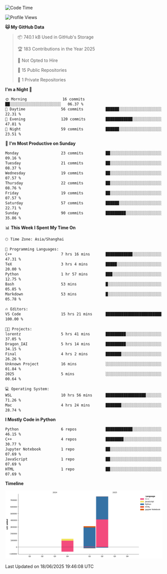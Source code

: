 <!--START_SECTION:waka-->
![Code Time](http://img.shields.io/badge/Code%20Time-300%20hrs%2028%20mins-blue)

![Profile Views](http://img.shields.io/badge/Profile%20Views-1-blue)

**🐱 My GitHub Data** 

> 📦 740.1 kB Used in GitHub's Storage 
 > 
> 🏆 183 Contributions in the Year 2025
 > 
> 🚫 Not Opted to Hire
 > 
> 📜 15 Public Repositories 
 > 
> 🔑 1 Private Repositories 
 > 
**I'm a Night 🦉** 

```text
🌞 Morning                16 commits          ██░░░░░░░░░░░░░░░░░░░░░░░   06.37 % 
🌆 Daytime                56 commits          ██████░░░░░░░░░░░░░░░░░░░   22.31 % 
🌃 Evening                120 commits         ████████████░░░░░░░░░░░░░   47.81 % 
🌙 Night                  59 commits          ██████░░░░░░░░░░░░░░░░░░░   23.51 % 
```
📅 **I'm Most Productive on Sunday** 

```text
Monday                   23 commits          ██░░░░░░░░░░░░░░░░░░░░░░░   09.16 % 
Tuesday                  21 commits          ██░░░░░░░░░░░░░░░░░░░░░░░   08.37 % 
Wednesday                19 commits          ██░░░░░░░░░░░░░░░░░░░░░░░   07.57 % 
Thursday                 22 commits          ██░░░░░░░░░░░░░░░░░░░░░░░   08.76 % 
Friday                   19 commits          ██░░░░░░░░░░░░░░░░░░░░░░░   07.57 % 
Saturday                 57 commits          ██████░░░░░░░░░░░░░░░░░░░   22.71 % 
Sunday                   90 commits          █████████░░░░░░░░░░░░░░░░   35.86 % 
```


📊 **This Week I Spent My Time On** 

```text
🕑︎ Time Zone: Asia/Shanghai

💬 Programming Languages: 
C++                      7 hrs 16 mins       ████████████░░░░░░░░░░░░░   47.31 % 
TeX                      3 hrs 4 mins        █████░░░░░░░░░░░░░░░░░░░░   20.00 % 
Python                   1 hr 57 mins        ███░░░░░░░░░░░░░░░░░░░░░░   12.75 % 
Bash                     53 mins             █░░░░░░░░░░░░░░░░░░░░░░░░   05.85 % 
Markdown                 53 mins             █░░░░░░░░░░░░░░░░░░░░░░░░   05.78 % 

🔥 Editors: 
VS Code                  15 hrs 21 mins      █████████████████████████   100.00 % 

🐱‍💻 Projects: 
lorentz                  5 hrs 41 mins       █████████░░░░░░░░░░░░░░░░   37.05 % 
Dragon_IAI               5 hrs 14 mins       █████████░░░░░░░░░░░░░░░░   34.15 % 
Final                    4 hrs 2 mins        ███████░░░░░░░░░░░░░░░░░░   26.26 % 
Unknown Project          16 mins             ░░░░░░░░░░░░░░░░░░░░░░░░░   01.84 % 
2025                     5 mins              ░░░░░░░░░░░░░░░░░░░░░░░░░   00.64 % 

💻 Operating System: 
WSL                      10 hrs 56 mins      ██████████████████░░░░░░░   71.26 % 
Mac                      4 hrs 24 mins       ███████░░░░░░░░░░░░░░░░░░   28.74 % 
```

**I Mostly Code in Python** 

```text
Python                   6 repos             ████████████░░░░░░░░░░░░░   46.15 % 
C++                      4 repos             ████████░░░░░░░░░░░░░░░░░   30.77 % 
Jupyter Notebook         1 repo              ██░░░░░░░░░░░░░░░░░░░░░░░   07.69 % 
JavaScript               1 repo              ██░░░░░░░░░░░░░░░░░░░░░░░   07.69 % 
HTML                     1 repo              ██░░░░░░░░░░░░░░░░░░░░░░░   07.69 % 
```



**Timeline**

![Lines of Code chart](https://raw.githubusercontent.com/LorenzLorentz/LorenzLorentz/main/assets/bar_graph.png)


 Last Updated on 18/06/2025 19:46:08 UTC
<!--END_SECTION:waka-->